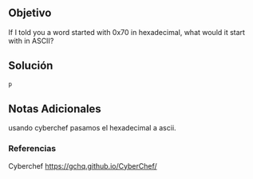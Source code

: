 ## Objetivo 
If I told you a word started with 0x70 in hexadecimal, what would it start with in ASCII?
## Solución  
```bash
p
```
## Notas Adicionales 
usando cyberchef pasamos el hexadecimal a ascii.
### Referencias
Cyberchef
https://gchq.github.io/CyberChef/